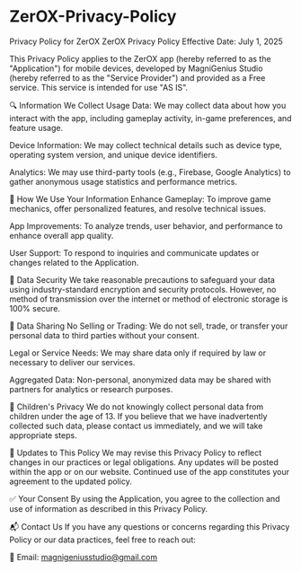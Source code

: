 # ZerOX-Privacy-Policy
Privacy Policy for ZerOX
ZerOX Privacy Policy
Effective Date: July 1, 2025

This Privacy Policy applies to the ZerOX app (hereby referred to as the "Application") for mobile devices, developed by MagniGenius Studio (hereby referred to as the "Service Provider") and provided as a Free service. This service is intended for use "AS IS".

🔍 Information We Collect
Usage Data: We may collect data about how you interact with the app, including gameplay activity, in-game preferences, and feature usage.

Device Information: We may collect technical details such as device type, operating system version, and unique device identifiers.

Analytics: We may use third-party tools (e.g., Firebase, Google Analytics) to gather anonymous usage statistics and performance metrics.

📌 How We Use Your Information
Enhance Gameplay: To improve game mechanics, offer personalized features, and resolve technical issues.

App Improvements: To analyze trends, user behavior, and performance to enhance overall app quality.

User Support: To respond to inquiries and communicate updates or changes related to the Application.

🔐 Data Security
We take reasonable precautions to safeguard your data using industry-standard encryption and security protocols. However, no method of transmission over the internet or method of electronic storage is 100% secure.

🔁 Data Sharing
No Selling or Trading: We do not sell, trade, or transfer your personal data to third parties without your consent.

Legal or Service Needs: We may share data only if required by law or necessary to deliver our services.

Aggregated Data: Non-personal, anonymized data may be shared with partners for analytics or research purposes.

👶 Children's Privacy
We do not knowingly collect personal data from children under the age of 13. If you believe that we have inadvertently collected such data, please contact us immediately, and we will take appropriate steps.

🔄 Updates to This Policy
We may revise this Privacy Policy to reflect changes in our practices or legal obligations. Any updates will be posted within the app or on our website. Continued use of the app constitutes your agreement to the updated policy.

✅ Your Consent
By using the Application, you agree to the collection and use of information as described in this Privacy Policy.

📬 Contact Us
If you have any questions or concerns regarding this Privacy Policy or our data practices, feel free to reach out:

📧 Email: magnigeniusstudio@gmail.com

